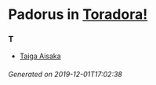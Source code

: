 # Padorus in [Toradora!](https://myanimelist.net/manga/7149/Toradora)

### T
* [Taiga Aisaka](https://github.com/shadow578/Project-Padoru/blob/master/table-of-contents/characters/TaigaAisaka.md)

###### Generated on 2019-12-01T17:02:38
